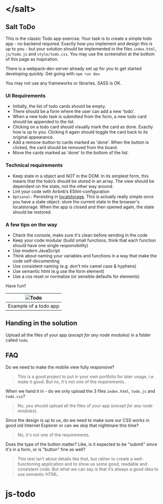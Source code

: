 # &lt;/salt&gt;

## Salt ToDo

This is the classic Todo app exercise. Your task is to create a simple todo app - no backend required.
Exactly how you implement and design this is up to you - but your solution should be implemented in the files `index.html`, `js/todo.js` and `style/todo.css`. You may use the screenshot at the bottom of this page as inspiration.

There is a webpack-dev-server already set up for you to get started developing quickly. Get going with `npm run dev`.

You may not use any frameworks or libraries. SASS is OK.

### UI Requirements
* Initially, the list of todo cards should be empty.
* There should be a form where the user can add a new 'todo'.
* When a new todo task is submitted from the form, a new todo card should be appended to the list.
* Clicking on a todo card should visually mark the card as done. Exactly how is up to you. Clicking it again should toggle the card back to its original appearance. 
* Add a remove-button to cards marked as 'done'. When the button is clicked, the card should be removed from the board.
* Move the cards marked as 'done' to the bottom of the list.

### Technical requirements
* Keep state in a object and *NOT* in the DOM. In its simplest form, this means that the todo’s should be stored in an array. The view should be dependent on the state, not the other way around.
* Lint your code with Airbnb’s ESlint-configuration
* `Optional:` Persisting in [localstorage](https://developer.mozilla.org/en-US/docs/Web/API/Window/localStorage). This is actually really simple once you have a state object: store the current state in the browser's localstorage. When the app is closed and then opened again, the state should be restored.

### A few tips on the way
* Check the console, make sure it's clean before sending in the code
* Keep your code modular (build small functions, think that each function should have one single responsibility)
* Use modern JavaScript
* Think about naming your variables and functions in a way that make the code self-documenting
* Use consistent naming (e.g. don't mix camel case & hyphens)
* Use semantic html (e.g use the form element)
* Use a css reset or normalize (or sensible defaults for elements)

Have fun!!

| ![Todo](todo.png) |
|:---:|
| Example of a todo app |

## Handing in the solution

Upload all the files of your app (_except for any node modules_) in a folder called `todo`. 


## FAQ

Do we need to make the mobile view fully responsive?
> This is a good project to put in your own portfolio for later usage, i.e. make it good. But no, it's not one of the requirements.

When we hand it in - do we only upload the 3 files `index.html`, `todo.js` and `todo.css`?
> No, you should upload all the files of your app (_except for any node modules_).

Since the design is up to us, do we need to make sure our CSS works in good old Internet Explorer or can we skip that nightmare this time?
> No, it's not one of the requirements.

Does the type of the button matter? Like, is it expected to be "submit" since it's in a form, or is "button" fine as well?
> This test isn’t about details like that, but rather to create a well-functioning application and to show us some good, readable and consistent code. But what we can say is that it’s always a good idea to use semantic HTML.
# js-todo
